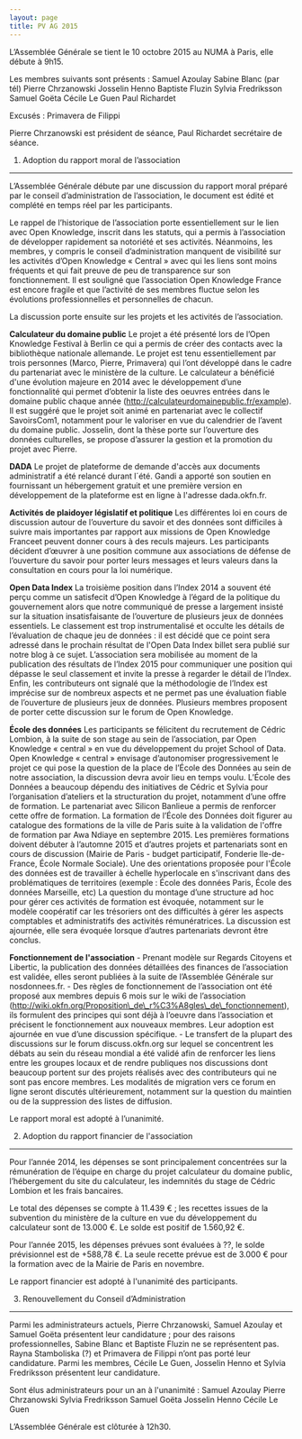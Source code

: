 ```yaml
---
layout: page
title: PV AG 2015
---
```


L’Assemblée Générale se tient le 10 octobre 2015 au NUMA à Paris, elle
débute à 9h15.

Les membres suivants sont présents : Samuel Azoulay Sabine Blanc (par
tél) Pierre Chrzanowski Josselin Henno Baptiste Fluzin Sylvia
Fredriksson Samuel Goëta Cécile Le Guen Paul Richardet

Excusés : Primavera de Filippi

Pierre Chrzanowski est président de séance, Paul Richardet secrétaire de
séance.

1. Adoption du rapport moral de l’association
---------------------------------------------

L’Assemblée Générale débute par une discussion du rapport moral préparé
par le conseil d’administration de l’association, le document est édité
et complété en temps réel par les participants.

Le rappel de l’historique de l’association porte essentiellement sur le
lien avec Open Knowledge, inscrit dans les statuts, qui a permis à
l’association de développer rapidement sa notoriété et ses activités.
Néanmoins, les membres, y compris le conseil d’administration manquent
de visibilité sur les activités d’Open Knowledge « Central » avec qui
les liens sont moins fréquents et qui fait preuve de peu de transparence
sur son fonctionnement. Il est souligné que l’association Open Knowledge
France est encore fragile et que l’activité de ses membres fluctue selon
les évolutions professionnelles et personnelles de chacun.

La discussion porte ensuite sur les projets et les activités de
l’association.

**Calculateur du domaine public** Le projet a été présenté lors de
l’Open Knowledge Festival à Berlin ce qui a permis de créer des contacts
avec la bibliothèque nationale allemande. Le projet est tenu
essentiellement par trois personnes (Marco, Pierre, Primavera) qui l’ont
développé dans le cadre du partenariat avec le ministère de la culture.
Le calculateur a bénéficié d'une évolution majeure en 2014 avec le
développement d’une fonctionnalité qui permet d’obtenir la liste des
oeuvres entrées dans le domaine public chaque année
(http://calculateurdomainepublic.fr/example). Il est suggéré que le
projet soit animé en partenariat avec le collectif SavoirsCom1,
notamment pour le valoriser en vue du calendrier de l’avent du domaine
public. Josselin, dont la thèse porte sur l’ouverture des données
culturelles, se propose d’assurer la gestion et la promotion du projet
avec Pierre.

**DADA** Le projet de plateforme de demande d'accès aux documents
administratif a été relancé durant l´été. Gandi a apporté son soutien en
fournissant un hébergement gratuit et une première version en
développement de la plateforme est en ligne à l'adresse dada.okfn.fr.

**Activités de plaidoyer législatif et politique** Les différentes loi
en cours de discussion autour de l’ouverture du savoir et des données
sont difficiles à suivre mais importantes par rapport aux missions de
Open Knowledge Franceet peuvent donner cours à des reculs majeurs. Les
participants décident d’œuvrer à une position commune aux associations
de défense de l’ouverture du savoir pour porter leurs messages et leurs
valeurs dans la consultation en cours pour la loi numérique.

**Open Data Index** La troisième position dans l’Index 2014 a souvent
été perçu comme un satisfecit d’Open Knowledge à l’égard de la politique
du gouvernement alors que notre communiqué de presse a largement insisté
sur la situation insatisfaisante de l’ouverture de plusieurs jeux de
données essentiels. Le classement est trop instrumentalisé et occulte
les détails de l’évaluation de chaque jeu de données : il est décidé que
ce point sera adressé dans le prochain résultat de l'Open Data Index
billet sera publié sur notre blog à ce sujet. L’association sera
mobilisée au moment de la publication des résultats de l’Index 2015 pour
communiquer une position qui dépasse le seul classement et invite la
presse à regarder le détail de l’Index. Enfin, les contributeurs ont
signalé que la méthodologie de l’Index est imprécise sur de nombreux
aspects et ne permet pas une évaluation fiable de l’ouverture de
plusieurs jeux de données. Plusieurs membres proposent de porter cette
discussion sur le forum de Open Knowledge.

**École des données** Les participants se félicitent du recrutement de
Cédric Lombion, à la suite de son stage au sein de l’association, par
Open Knowledge « central » en vue du développement du projet School of
Data. Open Knowledge « central » envisage d’autonomiser progressivement
le projet ce qui pose la question de la place de l’École des Données au
sein de notre association, la discussion devra avoir lieu en temps
voulu. L’École des Données a beaucoup dépendu des initiatives de Cédric
et Sylvia pour l’organisation d’ateliers et la structuration du projet,
notamment d’une offre de formation. Le partenariat avec Silicon Banlieue
a permis de renforcer cette offre de formation. La formation de l’École
des Données doit figurer au catalogue des formations de la ville de
Paris suite à la validation de l'offre de formation par Awa Ndiaye en
septembre 2015. Les premières formations doivent débuter à l’automne
2015 et d’autres projets et partenariats sont en cours de discussion
(Mairie de Paris - budget participatif, Fonderie Ile-de-France, École
Normale Sociale). Une des orientations proposée pour l'École des données
est de travailler à échelle hyperlocale en s'inscrivant dans des
problématiques de territoires (exemple : École des données Paris, École
des données Marseille, etc) La question du montage d’une structure ad
hoc pour gérer ces activités de formation est évoquée, notamment sur le
modèle coopératif car les trésoriers ont des difficultés à gérer les
aspects comptables et administratifs des activités rémunératrices. La
discussion est ajournée, elle sera évoquée lorsque d’autres partenariats
devront être conclus.

**Fonctionnement de l'association** - Prenant modèle sur Regards
Citoyens et Libertic, la publication des données détaillées des finances
de l’association est validée, elles seront publiées à la suite de
l’Assemblée Générale sur nosdonnees.fr. - Des règles de fonctionnement
de l’association ont été proposé aux membres depuis 6 mois sur le wiki
de l’association
(http://wiki.okfn.org/Proposition\_de\_r%C3%A8gles\_de\_fonctionnement),
ils formulent des principes qui sont déjà à l’oeuvre dans l’association
et précisent le fonctionnement aux nouveaux membres. Leur adoption est
ajournée en vue d’une discussion spécifique. - Le transfert de la
plupart des discussions sur le forum discuss.okfn.org sur lequel se
concentrent les débats au sein du réseau mondial a été validé afin de
renforcer les liens entre les groupes locaux et de rendre publiques nos
discussions dont beaucoup portent sur des projets réalisés avec des
contributeurs qui ne sont pas encore membres. Les modalités de migration
vers ce forum en ligne seront discutés ultérieurement, notamment sur la
question du maintien ou de la suppression des listes de diffusion.

Le rapport moral est adopté à l’unanimité.

2. Adoption du rapport financier de l'association
-------------------------------------------------

Pour l’année 2014, les dépenses se sont principalement concentrées sur
la rémunération de l’équipe en charge du projet calculateur du domaine
public, l’hébergement du site du calculateur, les indemnités du stage de
Cédric Lombion et les frais bancaires.

Le total des dépenses se compte à 11.439 € ; les recettes issues de la
subvention du ministère de la culture en vue du développement du
calculateur sont de 13.000 €. Le solde est positif de 1.560,92 €.

Pour l’année 2015, les dépenses prévues sont évaluées à ??, le solde
prévisionnel est de +588,78 €. La seule recette prévue est de 3.000 €
pour la formation avec de la Mairie de Paris en novembre.

Le rapport financier est adopté à l'unanimité des participants.

3. Renouvellement du Conseil d’Administration
---------------------------------------------

Parmi les administrateurs actuels, Pierre Chrzanowski, Samuel Azoulay et
Samuel Goëta présentent leur candidature ; pour des raisons
professionnelles, Sabine Blanc et Baptiste Fluzin ne se représentent
pas. Rayna Stamboliska (?) et Primavera de Filippi n’ont pas porté leur
candidature. Parmi les membres, Cécile Le Guen, Josselin Henno et Sylvia
Fredriksson présentent leur candidature.

Sont élus administrateurs pour un an à l'unanimité : Samuel Azoulay
Pierre Chrzanowski Sylvia Fredriksson Samuel Goëta Josselin Henno Cécile
Le Guen

L’Assemblée Générale est clôturée à 12h30.
